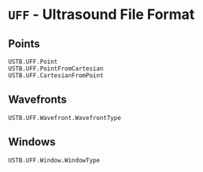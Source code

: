 # `UFF` - Ultrasound File Format

## Points

```@docs
USTB.UFF.Point
USTB.UFF.PointFromCartesian
USTB.UFF.CartesianFromPoint
```

## Wavefronts

```@docs
USTB.UFF.Wavefront.WavefrontType
```

## Windows

```@docs
USTB.UFF.Window.WindowType
```